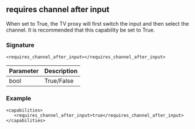 ## requires channel after input

When set to True, the TV proxy will first switch the input and then select the channel. It is recommended that this capability be set to True.


### Signature

`<requires_channel_after_input></requires_channel_after_input>`


| Parameter | Description |
| --- | --- |
| bool | True/False |


### Example

```
<capabilities>
   <requires_channel_after_input>true</requires_channel_after_input>
</capabilities>
```